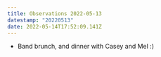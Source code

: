 ```yaml
---
title: Observations 2022-05-13
datestamp: "20220513"
date: 2022-05-14T17:52:09.141Z
---
```

- Band brunch, and dinner with Casey and Mel :)